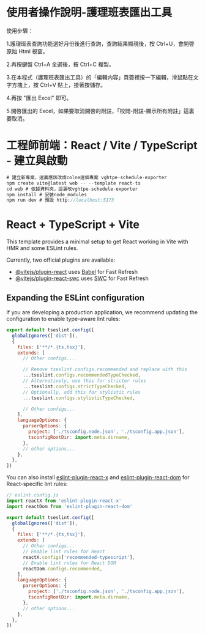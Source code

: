 # 使用者操作說明-護理班表匯出工具

使用步驟：

1.護理班表查詢功能選好月份後進行查詢，查詢結果顯現後，按 Ctrl+U，會開啓原始 Html 視窗。

2.再按鍵盤 Ctrl+A 全選後，按 Ctrl+C 複製。

3.在本程式（護理班表匯出工具）的「編輯内容」頁簽裡按一下編輯，滑鼠點在文字方塊上，按 Ctrl+V 貼上，接著按儲存。

4.再按 "匯出 Excel" 即可。

5.開啓匯出的 Excel，如果要取消開啓的附註，「校閲-附註-顯示所有附註」這裏要取消。

# 工程師前端：React / Vite / TypeScript - 建立與啟動
```js
# 建立新專案，這裏應該改成colne這個專案 vghtpe-schedule-exporter
npm create vite@latest web -- --template react-ts 
cd web # 依據資料夾，這裏改vghtpe-schedule-exporter
npm install # 安裝node_modules
npm run dev # 預設 http://localhost:5173
```

# React + TypeScript + Vite

This template provides a minimal setup to get React working in Vite with HMR and some ESLint rules.

Currently, two official plugins are available:

- [@vitejs/plugin-react](https://github.com/vitejs/vite-plugin-react/blob/main/packages/plugin-react) uses [Babel](https://babeljs.io/) for Fast Refresh
- [@vitejs/plugin-react-swc](https://github.com/vitejs/vite-plugin-react/blob/main/packages/plugin-react-swc) uses [SWC](https://swc.rs/) for Fast Refresh

## Expanding the ESLint configuration

If you are developing a production application, we recommend updating the configuration to enable type-aware lint rules:

```js
export default tseslint.config([
  globalIgnores(['dist']),
  {
    files: ['**/*.{ts,tsx}'],
    extends: [
      // Other configs...

      // Remove tseslint.configs.recommended and replace with this
      ...tseslint.configs.recommendedTypeChecked,
      // Alternatively, use this for stricter rules
      ...tseslint.configs.strictTypeChecked,
      // Optionally, add this for stylistic rules
      ...tseslint.configs.stylisticTypeChecked,

      // Other configs...
    ],
    languageOptions: {
      parserOptions: {
        project: ['./tsconfig.node.json', './tsconfig.app.json'],
        tsconfigRootDir: import.meta.dirname,
      },
      // other options...
    },
  },
])
```

You can also install [eslint-plugin-react-x](https://github.com/Rel1cx/eslint-react/tree/main/packages/plugins/eslint-plugin-react-x) and [eslint-plugin-react-dom](https://github.com/Rel1cx/eslint-react/tree/main/packages/plugins/eslint-plugin-react-dom) for React-specific lint rules:

```js
// eslint.config.js
import reactX from 'eslint-plugin-react-x'
import reactDom from 'eslint-plugin-react-dom'

export default tseslint.config([
  globalIgnores(['dist']),
  {
    files: ['**/*.{ts,tsx}'],
    extends: [
      // Other configs...
      // Enable lint rules for React
      reactX.configs['recommended-typescript'],
      // Enable lint rules for React DOM
      reactDom.configs.recommended,
    ],
    languageOptions: {
      parserOptions: {
        project: ['./tsconfig.node.json', './tsconfig.app.json'],
        tsconfigRootDir: import.meta.dirname,
      },
      // other options...
    },
  },
])
```
